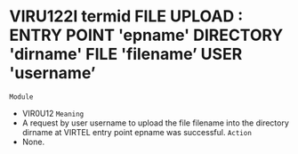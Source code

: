 # VIRU122I termid FILE UPLOAD : ENTRY POINT 'epname' DIRECTORY 'dirname' FILE 'filename’ USER 'username’
`Module`
- VIR0U12
`Meaning`
- A request by user username to upload the file filename into the directory dirname at VIRTEL entry point epname was successful.
`Action`
- None.
